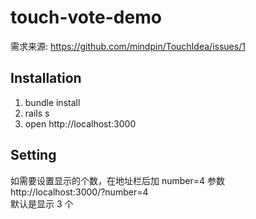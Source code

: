 # touch-vote-demo

需求来源: https://github.com/mindpin/TouchIdea/issues/1





## Installation

1. bundle install
2. rails s
3. open http://localhost:3000


## Setting
如需要设置显示的个数，在地址栏后加 number=4 参数 <br />
http://localhost:3000/?number=4 <br />
默认是显示 3 个